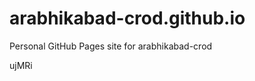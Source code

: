 # arabhikabad-crod.github.io
Personal GitHub Pages site for arabhikabad-crod































































ujMRi
